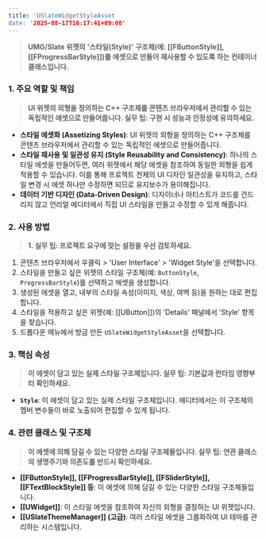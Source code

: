 ```yaml
---
title: 'USlateWidgetStyleAsset
date: '2025-08-17T16:17:41+09:00'
---
```




> **UMG/Slate 위젯의 '스타일(Style)' 구조체(예: [[FButtonStyle]], [[FProgressBarStyle]])를 에셋으로 만들어 재사용할 수 있도록 하는 컨테이너 클래스입니다.**

### **1. 주요 역할 및 책임**
> **UI 위젯의 외형을 정의하는 C++ 구조체를 콘텐츠 브라우저에서 관리할 수 있는 독립적인 에셋으로 만들어줍니다. 실무 팁: 구현 시 성능과 안정성에 유의하세요.**
* **스타일 에셋화 (Assetizing Styles)**:
	UI 위젯의 외형을 정의하는 C++ 구조체를 콘텐츠 브라우저에서 관리할 수 있는 독립적인 에셋으로 만들어줍니다.
* **스타일 재사용 및 일관성 유지 (Style Reusability and Consistency)**:
	하나의 스타일 에셋을 만들어두면, 여러 위젯에서 해당 에셋을 참조하여 동일한 외형을 쉽게 적용할 수 있습니다. 이를 통해 프로젝트 전체의 UI 디자인 일관성을 유지하고, 스타일 변경 시 에셋 하나만 수정하면 되므로 유지보수가 용이해집니다.
* **데이터 기반 디자인 (Data-Driven Design)**:
	디자이너나 아티스트가 코드를 건드리지 않고 언리얼 에디터에서 직접 UI 스타일을 만들고 수정할 수 있게 해줍니다.

### **2. 사용 방법**
> **1. 실무 팁: 프로젝트 요구에 맞는 설정을 우선 검토하세요.**
1.  콘텐츠 브라우저에서 우클릭 > 'User Interface' > 'Widget Style'을 선택합니다.
2.  스타일을 만들고 싶은 위젯의 스타일 구조체(예:
	`ButtonStyle`, `ProgressBarStyle`)를 선택하고 에셋을 생성합니다.
3.  생성된 에셋을 열고, 내부의 스타일 속성(이미지, 색상, 여백 등)을 원하는 대로 편집합니다.
4.  스타일을 적용하고 싶은 위젯(예:
	[[UButton]])의 'Details' 패널에서 'Style' 항목을 찾습니다.
5.  드롭다운 메뉴에서 방금 만든 `USlateWidgetStyleAsset`을 선택합니다.

### **3. 핵심 속성**
> **이 에셋이 담고 있는 실제 스타일 구조체입니다. 실무 팁: 기본값과 런타임 영향부터 확인하세요.**
* **`Style`**:
	이 에셋이 담고 있는 실제 스타일 구조체입니다. 에디터에서는 이 구조체의 멤버 변수들이 바로 노출되어 편집할 수 있게 됩니다.

### **4. 관련 클래스 및 구조체**
> **이 에셋에 의해 담길 수 있는 다양한 스타일 구조체들입니다. 실무 팁: 연관 클래스의 생명주기와 의존도를 반드시 확인하세요.**
* **[[FButtonStyle]], [[FProgressBarStyle]], [[FSliderStyle]], [[FTextBlockStyle]] 등**:
	이 에셋에 의해 담길 수 있는 다양한 스타일 구조체들입니다.
* **[[UWidget]]**:
	이 스타일 에셋을 참조하여 자신의 외형을 결정하는 UI 위젯입니다.
* **[[USlateThemeManager]] (고급)**:
	여러 스타일 에셋을 그룹화하여 UI 테마를 관리하는 시스템입니다.
